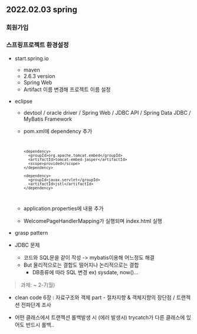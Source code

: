 ## 2022.02.03 spring

### 회원가입

### 스프링프로젝트 환경설정

- start.spring.io

  - maven
  - 2.6.3 version
  - Spring Web
  - Artifact 이름 변경해 프로젝트 이름 설정

- eclipse

  - devtool / oracle driver / Spring Web / JDBC API / Spring Data JDBC / MyBatis Framework
  - pom.xml에 dependency 추가
    <code>

        <dependency>
          <groupId>org.apache.tomcat.embed</groupId>
          <artifactId>tomcat-embed-jasper</artifactId>
          <scope>provided</scope>
        </dependency>

        <dependency>
          <groupId>javax.servlet</groupId>
          <artifactId>jstl</artifactId>
        </dependency>

    </code>

  - application.properties에 내용 추가
  - WelcomePageHandlerMapping가 실행되며 index.html 실행

- grasp pattern

- JDBC 문제
  - 코드와 SQL문을 같이 작성 -> mybatis이용해 어느정도 해결
  - But 물리적으로는 결합도 떨어지나 논리적으로는 결합
    - DB종류에 따라 SQL 변경 ex) sysdate, now()...

> 과제: ~ 2-7(월)

- clean code 6장 : 자료구조와 객체 part - 절차지향 & 객체지향의 장단점 / 트랜젝션 전파단계 조사

- 어떤 클래스에서 트랜젝션 롤백발생 시 (에러 발생시) trycatch가 다른 클래스에 있어도 반드시 롤백..
